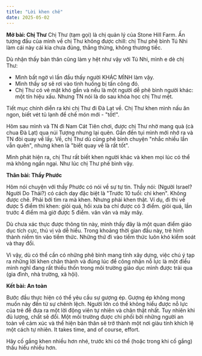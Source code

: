 ```yaml
---
title: "Lời khen chê"
date: 2025-05-02
---
```


__Mở bài: Chị Thư__
Chị Thư (tạm gọi) là chị quản lý của Stone Hill Farm. Ấn tượng đầu của mình về chị Thư không được chill: chị Thư phê bình Tú Nhi làm cái này cái kia chưa đúng, thẳng thừng, không thương tiếc. 

Dù nhận thấy bản thân cũng làm y hệt như vậy với Tú Nhi, mình e dè chị Thư:
- Mình bất ngờ vì lần đầu thấy người KHÁC MÌNH làm vậy.
- Mình thấy sợ sẽ rơi vào tình huống bị tấn công đó.
- Chị Thư có vẻ mặt khó gần và nếu là một người dễ phê bình người khác: một tín hiệu xấu. Nhưng TN nói là do sau khóa học chị Thư mệt.

Tiết mục chính diễn ra khi chị Thư đi Đà Lạt về. Chị Thư khen mình nấu ăn ngon, biết vét tủ lạnh để chế món mới - "tốt!". 

Hôm sau mình và TN đi Nam Cát Tiên chơi, được chị Thư nhờ mang quà (cà chua Đà Lạt) qua núi Tượng nhưng lại quên. Gần đến tụi mình mới nhớ ra và TN đòi quay về lấy. Về, chị Thư dù cũng phê bình chuyện "nhắc nhiều lần vẫn quên", nhưng khen là "biết quay về là rất tốt".

Mình phát hiện ra, chị Thư rất biết khen người khác và khen mọi lúc có thể mà không ngần ngại. Như lúc chị Thư phê bình vậy.

__Thân bài: Thầy Phước__

Hôm nói chuyện với thầy Phước có nói về sự tự tin. Thầy nói: (Người Israel? Người Do Thái?) có cách dạy đặc biệt là "Trước 10 tuổi: chỉ khen". Không được chê. Phải bới tìm ra mà khen. Nhưng phải khen thật. Ví dụ, đi thi về được 5 điểm thì khen: giỏi quá, hồi xưa ba chỉ được có 3 điểm. giỏi quá, lần trước 4 điểm mà giờ được 5 điểm. vân vân và mây mây.

Dù chưa xác thực được thông tin này, mình thấy đây là một quan điểm giáo dục tích cực, thú vị và dễ hiểu. Trong khoảng thời gian đầu này, trẻ hình thành niềm tin vào tiềm thức. Những thứ đi vào tiềm thức luôn khó kiểm soát và thay đổi.

Vì vậy, dù có thể cần có những phê bình mang tính xây dựng, việc chú ý tạp ra những lời khen chân thành và đúng lúc để công nhận nỗ lực là một điều mình nghĩ đang rất thiếu thốn trong môi trường giáo dục mình được trải qua (gia đình, nhà trường, xã hội).

__Kết bài: An toàn__

Bước đầu thực hiện có thể yêu cầu sự gượng ép. Gượng ép không mong muốn này đến từ sự chênh lệch. Người lớn có thể không hiểu được nỗ lực của trẻ để đưa ra một lời động viên tự nhiên và chân thật nhất. Tuy nhiên khi đủ lượng, chất sẽ đổi. Một môi trường được chi phối bởi những người an toàn về cảm xúc và thể hiện bản thân sẽ trở thành một nơi giàu tính khích lệ một cách tự nhiên. It takes time, and of course, effort.

Hãy cố gắng khen nhiều hơn nhé, trước khi có thể (hoặc trong khi cố gắng) thấu hiểu nhiều hơn.

